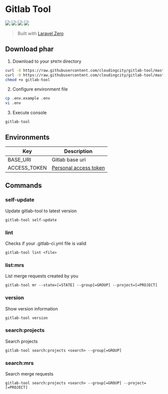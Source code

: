 # Gitlab Tool

[![](https://img.shields.io/packagist/php-v/clouding/gitlab-tool.svg?style=flat-square)](https://packagist.org/packages/clouding/gitlab-tool)
[![](https://img.shields.io/github/release/cloudingcity/gitlab-tool.svg?style=flat-square)](https://packagist.org/packages/clouding/gitlab-tool)
[![](https://img.shields.io/travis/com/cloudingcity/gitlab-tool.svg?style=flat-square)](https://travis-ci.com/cloudingcity/gitlab-tool)
[![](https://img.shields.io/codecov/c/github/cloudingcity/gitlab-tool.svg?style=flat-square)](https://codecov.io/gh/cloudingcity/gitlab-tool)

> Built with [Laravel Zero](https://github.com/laravel-zero/laravel-zero)

## Download phar

1. Download to your `$PATH` directory
```bash
curl -O https://raw.githubusercontent.com/cloudingcity/gitlab-tool/master/builds/gitlab-tool
curl -O https://raw.githubusercontent.com/cloudingcity/gitlab-tool/master/.env.example
chmod +x gitlab-tool
```

2. Configure environment file
```bash
cp .env.example .env
vi .env
```

3. Execute console
```
gitlab-tool
```

## Environments

Key | Description
--- | ---
BASE_URI | Gitlab base uri
ACCESS_TOKEN | [Personal access token](https://docs.gitlab.com/ee/user/profile/personal_access_tokens.html)

## Commands

### self-update

Update gitlab-tool to latest version
```
gitlab-tool self-update
```

### lint

Checks if your .gitlab-ci.yml file is valid
```
gitlab-tool lint <file>
```

### list:mrs

List merge requests created by you
```
gitlab-tool mr --state=[=STATE] --group[=GROUP] --project=[=PROJECT] 
```

### version

Show version information
```
gitlab-tool version
```

### search:projects

Search projects
```
gitlab-tool search:projects <search> --group[=GROUP]
```

### search:mrs

Search merge requests
```
gitlab-tool search:projects <search> --group[=GROUP] --project=[=PROJECT]
```
